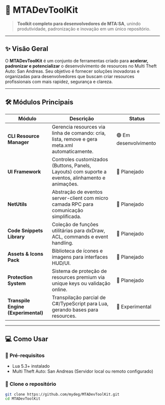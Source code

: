 # 🚀 MTADevToolKit

> **Toolkit completo para desenvolvedores de MTA:SA**, unindo produtividade, padronização e inovação em um único repositório.

---

## ✨ **Visão Geral**

O **MTADevToolKit** é um conjunto de ferramentas criado para **acelerar, padronizar e potencializar** o desenvolvimento de resources no Multi Theft Auto: San Andreas. Seu objetivo é fornecer soluções inovadoras e organizadas para desenvolvedores que buscam criar resources profissionais com mais rapidez, segurança e clareza.

---

## 🛠️ **Módulos Principais**

| Módulo | Descrição | Status |
|--------|-----------|--------|
| **CLI Resource Manager** | Gerencia resources via linha de comando: cria, lista, remove e gera meta.xml automaticamente. | 🟢 Em desenvolvimento |
| **UI Framework** | Controles customizados (Buttons, Panels, Layouts) com suporte a eventos, alinhamento e animações. | 🔵 Planejado |
| **NetUtils** | Abstração de eventos server-client com micro camada RPC para comunicação simplificada. | 🔵 Planejado |
| **Code Snippets Library** | Coleção de funções utilitárias para dxDraw, ACL, commands e event handling. | 🔵 Planejado |
| **Assets & Icons Pack** | Biblioteca de ícones e imagens para interfaces HUD/UI. | 🔵 Planejado |
| **Protection System** | Sistema de proteção de resources premium via unique keys ou validação online. | 🔵 Planejado |
| **Transpile Engine (Experimental)** | Transpilação parcial de C#/TypeScript para Lua, gerando bases para resources. | 🔴 Experimental |

---

## 💻 **Como Usar**

### 📌 **Pré-requisitos**

- Lua 5.3+ instalado
- Multi Theft Auto: San Andreas (Servidor local ou remoto configurado)

### 🔧 **Clone o repositório**

```bash
git clone https://github.com/mydeg/MTADevToolKit.git
cd MTADevToolKit
